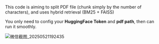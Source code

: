 This code is aiming to split PDF file (chunk simply by the number of characters), and uses hybrid retrieval (BM25 + FAISS)

You only need to config your **HuggingFace Token** and **pdf path**, then can run it smoothly.

![微信截图_20250521192435](https://github.com/user-attachments/assets/ab192797-9ac7-4eb3-b7c1-79adac274c77)
